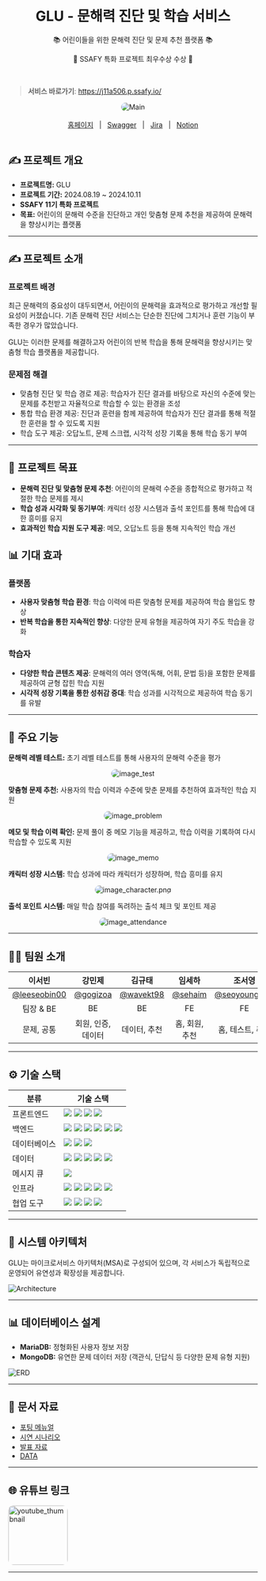 <div align="center">
  <h1>GLU - 문해력 진단 및 학습 서비스</h1>
  <p>📚 어린이들을 위한 문해력 진단 및 문제 추천 플랫폼 📚</p>
  <p>👑 SSAFY 특화 프로젝트 최우수상 수상 👑</p>

</div>

<br/>

> **서비스 바로가기**: https://j11a506.p.ssafy.io/

<div align="center">

<img src="./assets/Main.png" alt="Main" style="border-radius: 10px;"/>

</div>

<br/>
<div align="center">
  <a href="https://j11a506.p.ssafy.io/">홈페이지</a>
  &nbsp; | &nbsp;
  <a href="https://j11a506.p.ssafy.io/webjars/swagger-ui/index.html">Swagger</a>
  &nbsp; | &nbsp;
  <a href="https://ssafy.atlassian.net/jira/software/c/projects/S11P21A506/boards/7138">Jira</a>
  &nbsp; | &nbsp;
  <a href="https://ssafy-second-project.notion.site/1c04fb60d1af4f8e8a7b53cc3e06b27d">Notion</a>
</div>
</br>

## ✍️ 프로젝트 개요

- **프로젝트명:** GLU
- **프로젝트 기간:** 2024.08.19 ~ 2024.10.11
- **SSAFY 11기 특화 프로젝트**
- **목표:** 어린이의 문해력 수준을 진단하고 개인 맞춤형 문제 추천을 제공하여 문해력을 향상시키는 플랫폼

---

## ✍️ 프로젝트 소개

### 프로젝트 배경

최근 문해력의 중요성이 대두되면서, 어린이의 문해력을 효과적으로 평가하고 개선할 필요성이 커졌습니다. 기존 문해력 진단 서비스는 단순한 진단에 그치거나 훈련 기능이 부족한 경우가 많았습니다.

GLU는 이러한 문제를 해결하고자 어린이의 반복 학습을 통해 문해력을 향상시키는 맞춤형 학습 플랫폼을 제공합니다.

### 문제점 해결

- 맞춤형 진단 및 학습 경로 제공: 학습자가 진단 결과를 바탕으로 자신의 수준에 맞는 문제를 추천받고 자율적으로 학습할 수 있는 환경을 조성
- 통합 학습 환경 제공: 진단과 훈련을 함께 제공하여 학습자가 진단 결과를 통해 적절한 훈련을 할 수 있도록 지원
- 학습 도구 제공: 오답노트, 문제 스크랩, 시각적 성장 기록을 통해 학습 동기 부여

---

## 🚀 프로젝트 목표

- **문해력 진단 및 맞춤형 문제 추천**: 어린이의 문해력 수준을 종합적으로 평가하고 적절한 학습 문제를 제시
- **학습 성과 시각화 및 동기부여**: 캐릭터 성장 시스템과 출석 포인트를 통해 학습에 대한 흥미를 유지
- **효과적인 학습 지원 도구 제공**: 메모, 오답노트 등을 통해 지속적인 학습 개선

## 📊 기대 효과

### 플랫폼

- **사용자 맞춤형 학습 환경**: 학습 이력에 따른 맞춤형 문제를 제공하여 학습 몰입도 향상
- **반복 학습을 통한 지속적인 향상**: 다양한 문제 유형을 제공하여 자기 주도 학습을 강화

### 학습자

- **다양한 학습 콘텐츠 제공**: 문해력의 여러 영역(독해, 어휘, 문법 등)을 포함한 문제를 제공하여 균형 잡힌 학습 지원
- **시각적 성장 기록을 통한 성취감 증대**: 학습 성과를 시각적으로 제공하여 학습 동기를 유발

---

## 📌 주요 기능

**문해력 레벨 테스트:** 초기 레벨 테스트를 통해 사용자의 문해력 수준을 평가

<div align="center">

<img src="./assets/image_test.png" alt="image_test" style="border-radius: 10px;"/>

</div>

**맞춤형 문제 추천:** 사용자의 학습 이력과 수준에 맞춘 문제를 추천하여 효과적인 학습 지원

<div align="center">

<img src="./assets/image_problem.png" alt="image_problem" style="border-radius: 10px;"/>

</div>

**메모 및 학습 이력 확인:** 문제 풀이 중 메모 기능을 제공하고, 학습 이력을 기록하여 다시 학습할 수 있도록 지원

<div align="center">

<img src="./assets/image_memo.png" alt="image_memo" style="border-radius: 10px;"/>

</div>

**캐릭터 성장 시스템:** 학습 성과에 따라 캐릭터가 성장하며, 학습 흥미를 유지

<div align="center">

<img src="./assets/image_character.png" alt="image_character.png" style="border-radius: 10px;"/>

</div>

**출석 포인트 시스템:** 매일 학습 참여를 독려하는 출석 체크 및 포인트 제공

<div align="center">

<img src="./assets/image_attendance.png" alt="image_attendance" style="border-radius: 10px;"/>

</div>

---

## 🧑‍💻 팀원 소개

|                   **이서빈**                   |               **강민제**               |                **김규태**                |              **임세하**              |                   **조서영**                   |               **한수한**               |
| :--------------------------------------------: | :------------------------------------: | :--------------------------------------: | :----------------------------------: | :--------------------------------------------: | :------------------------------------: |
| [@leeseobin00](https://github.com/leeseobin00) | [@gogizoa](https://github.com/gogizoa) | [@wavekt98](https://github.com/wavekt98) | [@sehaim](https://github.com/sehaim) | [@seoyoung927](https://github.com/seoyoung927) | [@sem1308](https://github.com/sem1308) | [@sem1308](https://github.com/sem1308) |
|                   팀장 & BE                    |                   BE                   |                    BE                    |                  FE                  |                       FE                       |               BE & Infra               |
|                   문제, 공통                   |           회원, 인증, 데이터           |               데이터, 추천               |            홈, 회원, 추천            |                홈, 테스트, 추천                |              문제, Infra               |

---

## ⚙️ 기술 스택

<table>
    <thead>
        <tr>
            <th>분류</th>
            <th>기술 스택</th>
        </tr>
    </thead>
    <tbody>
        <tr>
            <td>프론트엔드</td>
            <td>
                <img src="https://img.shields.io/badge/React-61DAFB?style=flat&logo=react&logoColor=white"/>
                <img src="https://img.shields.io/badge/Next.js-000000?style=flat&logo=next.js&logoColor=white"/>
                <img src="https://img.shields.io/badge/TypeScript-3178C6?style=flat&logo=typescript&logoColor=white"/>
                <img src="https://img.shields.io/badge/Redux-764ABC?style=flat&logo=redux&logoColor=white"/>
            </td>
        </tr>
        <tr>
            <td>백엔드</td>
            <td>
                <img src="https://img.shields.io/badge/Spring_Boot-6DB33F?style=flat&logo=spring-boot&logoColor=white"/>
                <img src="https://img.shields.io/badge/Spring_Security-6DB33F?style=flat&logo=spring-security&logoColor=white"/>
                <img src="https://img.shields.io/badge/Spring_Cloud-6DB33F?style=flat&logo=spring&logoColor=white"/>
                <img src="https://img.shields.io/badge/FastAPI-009688?style=flat&logo=fastapi&logoColor=white"/>
                <img src="https://img.shields.io/badge/QueryDSL-4479A1?style=flat"/>
                <img src="https://img.shields.io/badge/JWT-000000?style=flat&logo=json-web-tokens&logoColor=white"/>
            </td>
        </tr>
        <tr>
            <td>데이터베이스</td>
            <td>
                <img src="https://img.shields.io/badge/MySQL-4479A1?style=flat&logo=mysql&logoColor=white"/>
                <img src="https://img.shields.io/badge/MongoDB-47A248?style=flat&logo=mongodb&logoColor=white"/>
                <img src="https://img.shields.io/badge/Redis-DC382D?style=flat&logo=redis&logoColor=white"/>
            </td>
        </tr>
        <tr>
            <td>데이터</td>
            <td>
                <img src="https://img.shields.io/badge/OpenAI-412991?style=flat&logo=openai&logoColor=white"/>
                <img src="https://img.shields.io/badge/Numpy-013243?style=flat&logo=numpy&logoColor=white"/>
                <img src="https://img.shields.io/badge/Pandas-150458?style=flat&logo=pandas&logoColor=white"/>
                <img src="https://img.shields.io/badge/Scikit--learn-F7931E?style=flat&logo=scikit-learn&logoColor=white"/>
                <img src="https://img.shields.io/badge/Konlpy-00599C?style=flat"/>
            </td>
        </tr>
        <tr>
            <td>메시지 큐</td>
            <td>
                <img src="https://img.shields.io/badge/Kafka-231F20?style=flat&logo=apache-kafka&logoColor=white"/>
            </td>
        </tr>
        <tr>
            <td>인프라</td>
            <td>
                <img src="https://img.shields.io/badge/AWS_EC2-FF9900?style=flat&logo=amazon-ec2&logoColor=white"/>
                <img src="https://img.shields.io/badge/Docker-2496ED?style=flat&logo=docker&logoColor=white"/>
                <img src="https://img.shields.io/badge/Jenkins-D24939?style=flat&logo=jenkins&logoColor=white"/>
                <img src="https://img.shields.io/badge/Nginx-009639?style=flat&logo=nginx&logoColor=white"/>
                <img src="https://img.shields.io/badge/Ubuntu-E95420?style=flat&logo=ubuntu&logoColor=white"/>
            </td>
        </tr>
        <tr>
            <td>협업 도구</td>
            <td>
                <img src="https://img.shields.io/badge/GitLab-FC6D26?style=flat&logo=gitlab&logoColor=white"/>
                <img src="https://img.shields.io/badge/Jira-0052CC?style=flat&logo=jira&logoColor=white"/>
                <img src="https://img.shields.io/badge/Notion-000000?style=flat&logo=notion&logoColor=white"/>
                <img src="https://img.shields.io/badge/Mattermost-0072C6?style=flat&logo=mattermost&logoColor=white"/>
            </td>
        </tr>
    </tbody>
</table>

---

## 🔨 시스템 아키텍처

GLU는 마이크로서비스 아키텍처(MSA)로 구성되어 있으며, 각 서비스가 독립적으로 운영되어 유연성과 확장성을 제공합니다.

<img src="./assets/Architecture.png" alt="Architecture"/>

---

## 📊 데이터베이스 설계

- **MariaDB:** 정형화된 사용자 정보 저장
- **MongoDB:** 유연한 문제 데이터 저장 (객관식, 단답식 등 다양한 문제 유형 지원)

<img src="./assets/ERD.png" alt="ERD"/>

---

## 📂 문서 자료

- [포팅 메뉴얼](./exec/GLU_포팅_메뉴얼.md)
- [시연 시나리오](./exec/11기_특화PJT_시연_시나리오_A506.pdf)
- [발표 자료](./exec/11기_특화PJT_발표자료_A506.pdf)
- [DATA](./exec/data)

---

## 🌐 유튜브 링크

<div>
  <a href="https://youtu.be/mhlWXJNHE9I">
    <img src="./assets/youtube_thumbnail.png" alt="youtube_thumbnail" style="border-radius: 10px; width:120px;" />
  </a>
</div>

---
